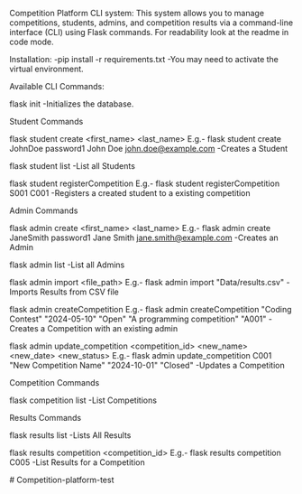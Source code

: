 Competition Platform CLI system:
This system allows you to manage competitions, students, admins, and competition results via a command-line interface (CLI) using Flask commands.
For readability look at the readme in code mode.

Installation:
-pip install -r requirements.txt
-You may need to activate the virtual environment.

Available CLI Commands:

flask init 
-Initializes the database.

Student Commands

flask student create <username> <password> <first_name> <last_name> <email>
E.g.- flask student create JohnDoe password1 John Doe john.doe@example.com
-Creates a Student

flask student list
-List all Students

flask student registerCompetition <StudentID> <CompetitionID>
E.g.- flask student registerCompetition S001 C001 
-Registers a created student to a existing competition

Admin Commands

flask admin create <username> <password> <first_name> <last_name> <email>
E.g.- flask admin create JaneSmith password1 Jane Smith jane.smith@example.com
-Creates an Admin

flask admin list
-List all Admins

flask admin import <file_path>
E.g.- flask admin import "Data/results.csv"
-Imports Results from CSV file

flask admin createCompetition <name> <date> <status> <description> <adminID>
E.g.- flask admin createCompetition "Coding Contest" "2024-05-10" "Open" "A programming competition" "A001"
-Creates a Competition with an existing admin

flask admin update_competition <competition_id> <new_name> <new_date> <new_status>
E.g.- flask admin update_competition C001 "New Competition Name" "2024-10-01" "Closed"
-Updates a Competition


Competition Commands

flask competition list
-List Competitions


Results Commands

flask results list
-Lists All Results

flask results competition <competition_id>
E.g.- flask results competition C005
-List Results for a Competition




#   C o m p e t i t i o n - p l a t f o r m - t e s t  
 